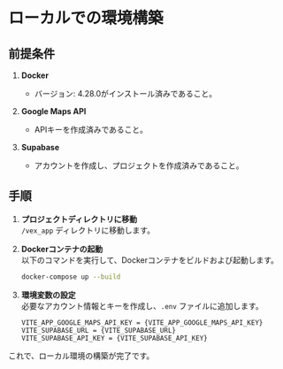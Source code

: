 # ローカルでの環境構築

## 前提条件

1. **Docker**  
   - バージョン: 4.28.0がインストール済みであること。

2. **Google Maps API**  
   - APIキーを作成済みであること。

3. **Supabase**  
   - アカウントを作成し、プロジェクトを作成済みであること。

## 手順

1. **プロジェクトディレクトリに移動**  
   `/vex_app` ディレクトリに移動します。

2. **Dockerコンテナの起動**  
   以下のコマンドを実行して、Dockerコンテナをビルドおよび起動します。

   ```bash
   docker-compose up --build
   ```

3. **環境変数の設定**  
   必要なアカウント情報とキーを作成し、`.env` ファイルに追加します。

   ```env
   VITE_APP_GOOGLE_MAPS_API_KEY = {VITE_APP_GOOGLE_MAPS_API_KEY}
   VITE_SUPABASE_URL = {VITE_SUPABASE_URL}
   VITE_SUPABASE_API_KEY = {VITE_SUPABASE_API_KEY}
   ```

これで、ローカル環境の構築が完了です。